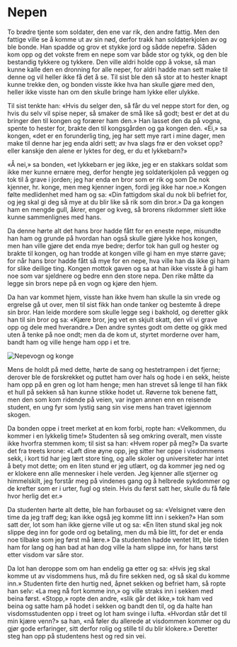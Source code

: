 # Nepen

To brødre tjente som soldater, den ene var rik, den andre fattig. Men den fattige ville se å komme ut av sin nød, derfor trakk han soldaterkjolen av og ble bonde. Han spadde og grov et stykke jord og sådde nepefrø. Såden kom opp og det vokste frem en nepe som var både stor og tykk, og den ble bestandig tykkere og tykkere. Den ville aldri holde opp å vokse, så man kunne kalle den en dronning for alle neper, for aldri hadde man sett make til denne og vil heller ikke få det å se. Til sist ble den så stor at to hester knapt kunne trekke den, og bonden visste ikke hva han skulle gjøre med den, heller ikke visste han om den skulle bringe ham lykke eller ulykke.

Til sist tenkte han: «Hvis du selger den, så får du vel neppe stort for den, og hvis du selv vil spise neper, så smaker de små like så godt; best er det at du bringer den til kongen og forærer ham den.» Han lasset den da på vogna, spente to hester for, brakte den til kongsgården og ga kongen den. «Ei,» sa kongen, «det er en forunderlig ting, jeg har sett mye rart i mine dager, men make til denne har jeg enda aldri sett; av hva slags frø er den vokset opp? eller kanskje den alene er lyktes for deg, er du et lykkebarn?»

«Å nei,» sa bonden, «et lykkebarn er jeg ikke, jeg er en stakkars soldat som ikke mer kunne ernære meg, derfor hengte jeg soldaterkjolen på veggen og tok til å grave i jorden; jeg har enda en bror som er rik og som De nok kjenner, hr. konge, men meg kjenner ingen, fordi jeg ikke har noe.» Kongen følte medlidenhet med ham og sa: «Din fattigdom skal du nok bli befriet for, og jeg skal gi deg så mye at du blir like så rik som din bror.» Da ga kongen ham en mengde gull, åkrer, enger og kveg, så brorens rikdommer slett ikke kunne sammenlignes med hans.

Da denne hørte alt det hans bror hadde fått for en eneste nepe, misundte han ham og grunde på hvordan han også skulle gjøre lykke hos kongen, men han ville gjøre det enda mye bedre; derfor tok han gull og hester og brakte til kongen, og han trodde at kongen ville gi ham en mye større gave; for når hans bror hadde fått så mye for en nepe, hva ville han da ikke gi ham for slike deilige ting. Kongen mottok gaven og sa at han ikke visste å gi ham noe som var sjeldnere og bedre enn den store nepa. Den rike måtte da legge sin brors nepe på en vogn og kjøre den hjem.

Da han var kommet hjem, visste han ikke hvem han skulle la sin vrede og ergrelse gå ut over, men til sist fikk han onde tanker og bestemte å drepe sin bror. Han leide mordere som skulle legge seg i bakhold, og deretter gikk han til sin bror og sa: «Kjære bror, jeg vet en skjult skatt, den vil vi grave opp og dele med hverandre.» Den andre syntes godt om dette og gikk med uten å tenke på noe ondt; men da de kom ut, styrtet morderne over ham, bandt ham og ville henge ham opp i et tre.

![Nepevogn og konge](./nepevogn.png)

Mens de holdt på med dette, hørte de sang og hestetrampen i det fjerne; derover ble de forskrekket og puttet ham over hals og hode i en sekk, heiste ham opp på en gren og lot ham henge; men han strevet så lenge til han fikk et hull på sekken så han kunne stikke hodet ut. Røverne tok benene fatt, men den som kom ridende på veien, var ingen annen enn en reisende student, en ung fyr som lystig sang sin vise mens han travet igjennom skogen.

Da bonden oppe i treet merket at en kom forbi, ropte han: «Velkommen, du kommer i en lykkelig time!» Studenten så seg omkring overalt, men visste ikke hvorfra stemmen kom; til sist sa han: «Hvem roper på meg?» Da svarte det fra treets krone: «Løft dine øyne opp, jeg sitter her oppe i visdommens sekk, i kort tid har jeg lært store ting, og alle skoler og universiteter har intet å bety mot dette; om en liten stund er jeg utlært, og da kommer jeg ned og er klokere enn alle mennesker i hele verden. Jeg kjenner alle stjerner og himmelskilt, jeg forstår meg på vindenes gang og å helbrede sykdommer og de krefter som er i urter, fugl og stein. Hvis du først satt her, skulle du få føle hvor herlig det er.»

Da studenten hørte alt dette, ble han forbauset og sa: «Velsignet være den time da jeg traff deg; kan ikke også jeg komme litt inn i sekken?» Han som satt der, lot som han ikke gjerne ville ut og sa: «En liten stund skal jeg nok slippe deg inn for gode ord og betaling, men du må bie litt, for det er enda noe tilbake som jeg først må lære.» Da studenten hadde ventet litt, ble tiden ham for lang og han bad at han dog ville la ham slippe inn, for hans tørst etter visdom var såre stor.

Da lot han deroppe som om han endelig ga etter og sa: «Hvis jeg skal komme ut av visdommens hus, må du fire sekken ned, og så skal du komme inn.» Studenten firte den hurtig ned, åpnet sekken og befriet ham, så ropte han selv: «La meg nå fort komme inn,» og ville straks inn i sekken med beina først. «Stopp,» ropte den andre, «slik går det ikke,» tok ham ved beina og satte ham på hodet i sekken og bandt den til, og da halte han visdomsstudenten opp i treet og lot ham svinge i lufta. «Hvordan står det til min kjære venn?» sa han, «nå føler du allerede at visdommen kommer og du gjør gode erfaringer, sitt derfor rolig og stille til du blir klokere.» Deretter steg han opp på studentens hest og red sin vei.
